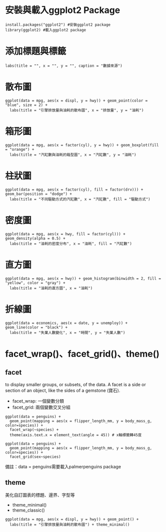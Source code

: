 # 安裝與載入ggplot2 Package

```
install.packages("ggplot2") #安裝ggplot2 package
library(ggplot2) #載入ggplot2 package
```

# 添加標題與標籤

```
labs(title = "", x = "", y = "", caption = "數據來源")
```

# 散布圖

```
ggplot(data = mpg, aes(x = displ, y = hwy)) + geom_point(color = "blue", size = 2) +
  labs(title = "引擎排放量與油耗的散布圖", x = "排放量", y = "油耗")
```

# 箱形圖

```
ggplot(data = mpg, aes(x = factor(cyl), y = hwy)) + geom_boxplot(fill = "orange") +
  labs(title = "汽缸數與油耗的箱型圖", x = "汽缸數", y = "油耗")
```

# 柱狀圖

```
ggplot(data = mpg, aes(x = factor(cyl), fill = factor(drv))) + geom_bar(position = "dodge") +
  labs(title = "不同驅動方式的汽缸數", x = "汽缸數", fill = "驅動方式")
```

# 密度圖

```
ggplot(data = mpg, aes(x = hwy, fill = factor(cyl))) + geom_density(alpha = 0.5) +
  labs(title = "油耗的密度分布", x = "油耗", fill = "汽缸數")
```

# 直方圖

```
ggplot(data = mpg, aes(x = hwy)) + geom_histogram(binwidth = 2, fill = "yellow", color = "gray") +
  labs(title = "油耗的直方圖", x = "油耗")
```

# 折線圖

```
ggplot(data = economics, aes(x = date, y = unemploy)) + geom_line(color = "black") +
  labs(title = "失業人數變化", x = "時間", y = "失業人數")
```

# facet_wrap()、facet_grid()、theme()
## facet
to display smaller groups, or subsets, of the data. A facet is a side or section of an object, like the sides of a gemstone (寶石).
- facet_wrap: 一個變數分類
- facet_grid: 兩個變數交叉分組

```
ggplot(data = penguins) +
  geom_point(mapping = aes(x = flipper_length_mm, y = body_mass_g, color=species)) +
  facet_wrap(~species) + 
  theme(axis.text.x = element_text(angle = 45)) # x軸標籤轉45度
```

```
ggplot(data = penguins) +
  geom_point(mapping = aes(x = flipper_length_mm, y = body_mass_g, color=species)) +
  facet_grid(sex~species)
```

備註：data = penguins需要載入palmerpenguins package

## theme
美化自訂圖表的標題、邊界、字型等
- theme_minimal()
- theme_classic()

```
ggplot(data = mpg, aes(x = displ, y = hwy)) + geom_point() +
  labs(title = "引擎排放量與油耗的散布圖") + theme_minimal()
```
